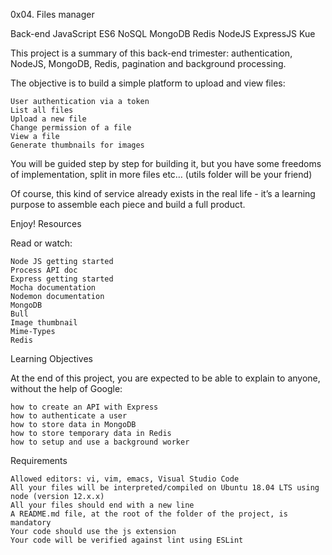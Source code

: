 0x04. Files manager

Back-end JavaScript ES6 NoSQL MongoDB Redis NodeJS ExpressJS Kue 

This project is a summary of this back-end trimester: authentication, NodeJS, MongoDB, Redis, pagination and background processing.

The objective is to build a simple platform to upload and view files:

    User authentication via a token
    List all files
    Upload a new file
    Change permission of a file
    View a file
    Generate thumbnails for images

You will be guided step by step for building it, but you have some freedoms of implementation, split in more files etc… (utils folder will be your friend)

Of course, this kind of service already exists in the real life - it’s a learning purpose to assemble each piece and build a full product.

Enjoy!
Resources

Read or watch:

    Node JS getting started
    Process API doc
    Express getting started
    Mocha documentation
    Nodemon documentation
    MongoDB
    Bull
    Image thumbnail
    Mime-Types
    Redis

Learning Objectives

At the end of this project, you are expected to be able to explain to anyone, without the help of Google:

    how to create an API with Express
    how to authenticate a user
    how to store data in MongoDB
    how to store temporary data in Redis
    how to setup and use a background worker

Requirements

    Allowed editors: vi, vim, emacs, Visual Studio Code
    All your files will be interpreted/compiled on Ubuntu 18.04 LTS using node (version 12.x.x)
    All your files should end with a new line
    A README.md file, at the root of the folder of the project, is mandatory
    Your code should use the js extension
    Your code will be verified against lint using ESLint
 
